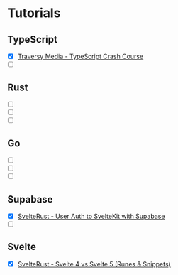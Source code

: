 # Tutorials

## TypeScript

- [x] [Traversy Media - TypeScript Crash Course](https://youtu.be/BCg4U1FzODs?si=Ibljw8QWqDKjIJcm)
- [ ] []()

## Rust

- [ ] []()
- [ ] []()
- [ ] []()

## Go

- [ ] []()
- [ ] []()
- [ ] []()

## Supabase

- [x] [SvelteRust - User Auth to SvelteKit with Supabase](https://youtu.be/fHMmdL9_cA4?si=aiedVJ2GhlcIqN4x)
- [ ] []()

## Svelte

- [x] [SvelteRust - Svelte 4 vs Svelte 5 (Runes & Snippets)](https://youtu.be/X37exLLQHwg?si=SVkZPIzWXKrExOfb)

